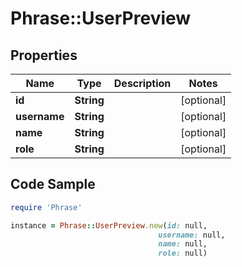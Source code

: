 # Phrase::UserPreview

## Properties

Name | Type | Description | Notes
------------ | ------------- | ------------- | -------------
**id** | **String** |  | [optional] 
**username** | **String** |  | [optional] 
**name** | **String** |  | [optional] 
**role** | **String** |  | [optional] 

## Code Sample

```ruby
require 'Phrase'

instance = Phrase::UserPreview.new(id: null,
                                 username: null,
                                 name: null,
                                 role: null)
```


